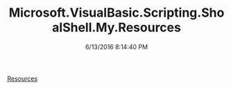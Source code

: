 ﻿---
title: Microsoft.VisualBasic.Scripting.ShoalShell.My.Resources
date: 6/13/2016 8:14:40 PM
---

[Resources](T-Microsoft.VisualBasic.Scripting.ShoalShell.My.Resources.Resources.html)

